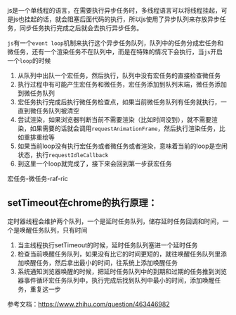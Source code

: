 js是一个单线程的语言，在需要执行异步任务时，多线程语言可以将线程挂起，可是js也挂起的话，就会阻塞后面代码的执行，所以js使用了异步队列来存放异步任务，同步任务执行完成之后就会去执行异步任务。

`js`有一个`event loop`机制来执行这个异步任务队列，队列中的任务分成宏任务和微任务，还有一个渲染任务不在队列中，而是在特殊的情况下会执行，当`js`开启一个`loop`的时候
1. 从队列中出队一个宏任务，然后执行，队列中没有宏任务的直接检查微任务
2. 执行过程中有可能产生宏任务和微任务，宏任务添加到队列末端，微任务添加到微任务队列
3. 宏任务执行完成后执行微任务检查点，如果当前微任务队列有任务就执行，一直到微任务队列被清空
4. 尝试渲染，如果浏览器判断当前不需要渲染（比如时间没到），就不需要渲染，如果需要的话就会调用`requestAnimationFrame`，然后执行渲染任务，比如重排重绘等
5. 如果当前loop没有执行宏任务或者微任务或者渲染，意味着当前的loop是空闲状态，执行`requestIdleCallback`
6. 到这里一个loop就完成了，接下来会回到第一步获宏任务

宏任务-微任务-raf-ric

## setTimeout在chrome的执行原理：
定时器线程会维护两个队列，一个是延时任务队列，储存延时任务回调和时间，一个是唤醒任务队列，只有时间
1. 当主线程执行setTimeout的时候，延时任务队列塞进一个延时任务
2. 检查当前唤醒任务队列，如果没有比它的时间更短的，就往唤醒任务队列里添加唤醒任务，然后拿出最小的时间，往系统上添加唤醒任务
3. 系统通知浏览器唤醒的时候，把延时任务队列中的到期和过期的任务推到浏览器事件循环宏任务队列中，执行完成后找到队列中最小的时间，添加唤醒任务，重复这一步

参考文档：https://www.zhihu.com/question/463446982